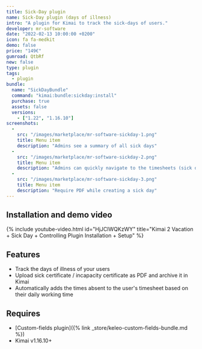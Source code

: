 ```yaml
---
title: Sick-Day plugin
name: Sick-Day plugin (days of illness)
intro: "A plugin for Kimai to track the sick-days of users."
developer: mr-software
date: "2022-02-13 10:00:00 +0200"
icon: fa fa-medkit
demo: false 
price: "149€"
gumroad: QtbRf
new: false
type: plugin
tags:
  - plugin
bundle:
  name: "SickDayBundle"
  command: "kimai:bundle:sickday:install"
  purchase: true
  assets: false
  versions:
    - ["1.22", "1.16.10"]
screenshots:
  - 
    src: "/images/marketplace/mr-software-sickday-1.png"
    title: Menu item
    description: "Admins see a summary of all sick days"
  - 
    src: "/images/marketplace/mr-software-sickday-2.png"
    title: Menu item
    description: "Admins can quickly navigate to the timesheets (sick days) of users"
  - 
    src: "/images/marketplace/mr-software-sickday-3.png"
    title: Menu item
    description: "Require PDF while creating a sick day"
---
```


## Installation and demo video

{% include youtube-video.html id="HjJClWQKzWY" title="Kimai 2 Vacation + Sick Day + Controlling Plugin Installation + Setup" %}

## Features

- Track the days of illness of your users
- Upload sick certificate / incapacity certificate as PDF and archive it in Kimai
- Automatically adds the times absent to the user's timesheet based on their daily working time

## Requires

- [Custom-fields plugin]({% link _store/keleo-custom-fields-bundle.md %})
- Kimai v1.16.10+
